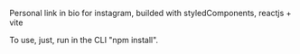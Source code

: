 Personal link in bio for instagram,
builded with styledComponents, reactjs + vite

To use, just, run in the CLI "npm install".
